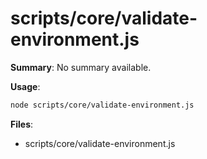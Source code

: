 # scripts/core/validate-environment.js

**Summary**: No summary available.

**Usage**:

```bash
node scripts/core/validate-environment.js
```

**Files**:
- scripts/core/validate-environment.js
